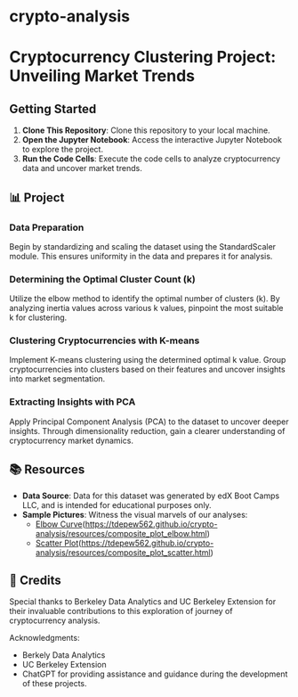# crypto-analysis
# Cryptocurrency Clustering Project: Unveiling Market Trends


## Getting Started

1. **Clone This Repository**: Clone this repository to your local machine.
2. **Open the Jupyter Notebook**: Access the interactive Jupyter Notebook to explore the project.
3. **Run the Code Cells**: Execute the code cells to analyze cryptocurrency data and uncover market trends.

## 📊 Project
### Data Preparation

Begin by standardizing and scaling the dataset using the StandardScaler module. This ensures uniformity in the data and prepares it for analysis.

### Determining the Optimal Cluster Count (k)

Utilize the elbow method to identify the optimal number of clusters (k). By analyzing inertia values across various k values, pinpoint the most suitable k for clustering.

### Clustering Cryptocurrencies with K-means

Implement K-means clustering using the determined optimal k value. Group cryptocurrencies into clusters based on their features and uncover insights into market segmentation.

### Extracting Insights with PCA

Apply Principal Component Analysis (PCA) to the dataset to uncover deeper insights. Through dimensionality reduction, gain a clearer understanding of cryptocurrency market dynamics.

## 📚 Resources

- **Data Source**: Data for this dataset was generated by edX Boot Camps LLC, and is intended for educational purposes only.
- **Sample Pictures**: Witness the visual marvels of our analyses:
  - [Elbow Curve](resources/composite_plot_elbow.html)(https://tdepew562.github.io/crypto-analysis/resources/composite_plot_elbow.html)
  - [Scatter Plot](resources/composite_plot_scatter.html)(https://tdepew562.github.io/crypto-analysis/resources/composite_plot_scatter.html)

## 🎉 Credits

Special thanks to Berkeley Data Analytics and UC Berkeley Extension for their invaluable contributions to this exploration of journey of cryptocurrency analysis.

Acknowledgments:
- Berkely Data Analytics
- UC Berkeley Extension
- ChatGPT for providing assistance and guidance during the development of these projects.




























